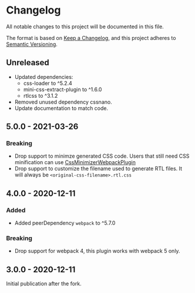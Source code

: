 # Changelog

All notable changes to this project will be documented in this file.

The format is based on [Keep a Changelog](https://keepachangelog.com/en/1.0.0/),
and this project adheres to [Semantic Versioning](https://semver.org/spec/v2.0.0.html).

## Unreleased

- Updated dependencies:
  - css-loader to ^5.2.4
  - mini-css-extract-plugin to ^1.6.0
  - rtlcss to ^3.1.2
- Removed unused dependency cssnano.
- Update documentation to match code.

## 5.0.0 - 2021-03-26

### Breaking

- Drop support to minimze generated CSS code. Users that still need CSS minification can use [CssMinimizerWebpackPlugin](https://webpack.js.org/plugins/css-minimizer-webpack-plugin)
- Drop support to customize the filename used to generate RTL files. It will always be `<original-css-filename>.rtl.css`

## 4.0.0 - 2020-12-11

### Added

- Added peerDependency `webpack` to ^5.7.0

### Breaking

- Drop support for webpack 4, this plugin works with webpack 5 only.

## 3.0.0 - 2020-12-11

Initial publication after the fork.
